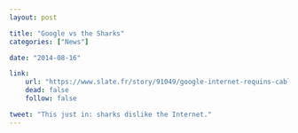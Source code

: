 ```yaml
---
layout: post

title: "Google vs the Sharks"
categories: ["News"]

date: "2014-08-16"

link:
    url: "https://www.slate.fr/story/91049/google-internet-requins-cables-sous-marins"
    dead: false
    follow: false

tweet: "This just in: sharks dislike the Internet."
---
```

